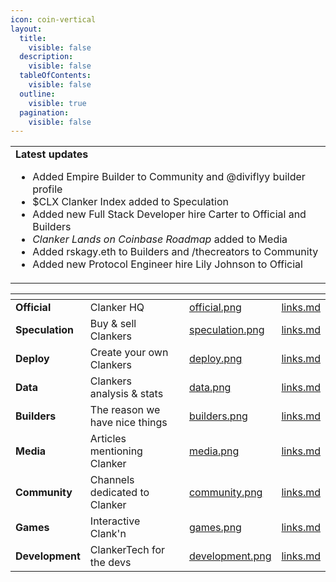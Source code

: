 ```yaml
---
icon: coin-vertical
layout:
  title:
    visible: false
  description:
    visible: false
  tableOfContents:
    visible: false
  outline:
    visible: true
  pagination:
    visible: false
---
```


<table data-full-width="true">
    <tbody>
        <tr>
            <td>
                <strong>Latest updates</strong>
                <ul>
                <li>Added Empire Builder to Community and @diviflyy builder profile</li>
                <li>$CLX Clanker Index added to Speculation</li>
                <li>Added new Full Stack Developer hire Carter to Official and Builders</li>
                <li><em>Clanker Lands on Coinbase Roadmap</em> added to Media</li>
                <li>Added rskagy.eth to Builders and /thecreators to Community</li>
                <li>Added new Protocol Engineer hire Lily Johnson to Official</li>
                </ul>
            </td>
        </tr>
    </tbody>
</table>

<table data-view="cards" data-full-width="true">
    <thead>
        <tr>
            <th></th>
            <th></th>
            <th></th>
            <th data-hidden data-card-cover data-type="files"></th>
            <th data-hidden data-card-target data-type="content-ref"></th>
        </tr>
    </thead>
    <tbody>
        <tr>
            <td><strong>Official</strong></td>
            <td>Clanker HQ</td>
            <td></td>
            <td><a href=".gitbook/assets/official.png">official.png</a></td>
            <td><a href="official/links.md">links.md</a></td>
        </tr>
        <tr>
            <td><strong>Speculation</strong></td>
            <td>Buy &#x26; sell Clankers</td>
            <td></td>
            <td>
                <a href=".gitbook/assets/speculation.png">speculation.png</a>
            </td>
            <td><a href="speculation/links.md">links.md</a></td>
        </tr>
        <tr>
            <td><strong>Deploy</strong></td>
            <td>Create your own Clankers</td>
            <td></td>
            <td><a href=".gitbook/assets/deploy.png">deploy.png</a></td>
            <td><a href="deploy/links.md">links.md</a></td>
        </tr>
        <tr>
            <td><strong>Data</strong></td>
            <td>Clankers analysis &#x26; stats</td>
            <td></td>
            <td><a href=".gitbook/assets/data.png">data.png</a></td>
            <td><a href="data/links.md">links.md</a></td>
        </tr>
        <tr>
            <td><strong>Builders</strong></td>
            <td>The reason we have nice things</td>
            <td></td>
            <td><a href=".gitbook/assets/builders.png">builders.png</a></td>
            <td><a href="builders/links.md">links.md</a></td>
        </tr>
        <tr>
            <td><strong>Media</strong></td>
            <td>Articles mentioning Clanker</td>
            <td></td>
            <td><a href=".gitbook/assets/media.png">media.png</a></td>
            <td><a href="media/links.md">links.md</a></td>
        </tr>
        <tr>
            <td><strong>Community</strong></td>
            <td>Channels dedicated to Clanker</td>
            <td></td>
            <td><a href=".gitbook/assets/community.png">community.png</a></td>
            <td><a href="community/links.md">links.md</a></td>
        </tr>
        <tr>
            <td><strong>Games</strong></td>
            <td>Interactive Clank'n</td>
            <td></td>
            <td><a href=".gitbook/assets/games.png">games.png</a></td>
            <td><a href="games/links.md">links.md</a></td>
        </tr>
        <tr>
            <td><strong>Development</strong></td>
            <td>ClankerTech for the devs</td>
            <td></td>
            <td>
                <a href=".gitbook/assets/development.png">development.png</a>
            </td>
            <td><a href="development/links.md">links.md</a></td>
        </tr>
    </tbody>
</table>
